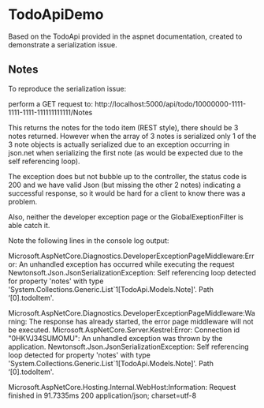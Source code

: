 # TodoApiDemo

Based on the TodoApi provided in the aspnet documentation, created to demonstrate a serialization issue.

## Notes

To reproduce the serialization issue:

perform a GET request to:
http://localhost:5000/api/todo/10000000-1111-1111-1111-111111111111/Notes

This returns the notes for the todo item (REST style), there should be 3 notes returned.
However when the array of 3 notes is serialized only 1 of the 3 note objects is actually serialized
due to an exception occurring in json.net when serializing the first note (as would be expected due to the self referencing loop).

The exception does but not bubble up to the controller, the status code is 200 and we have valid Json (but missing the other 2 notes)
indicating a successful response, so it would be hard for a client to know there was a problem.

Also, neither the developer exception page or the GlobalExeptionFilter is able catch it.

Note the following lines in the console log output:

Microsoft.AspNetCore.Diagnostics.DeveloperExceptionPageMiddleware:Error: An unhandled exception has occurred while executing the request
Newtonsoft.Json.JsonSerializationException: Self referencing loop detected for property 'notes' with type 'System.Collections.Generic.List`1[TodoApi.Models.Note]'. Path ‘[0].todoItem'.

Microsoft.AspNetCore.Diagnostics.DeveloperExceptionPageMiddleware:Warning: The response has already started, the error page middleware will not be executed.
Microsoft.AspNetCore.Server.Kestrel:Error: Connection id "0HKVJ34SUMOMU": An unhandled exception was thrown by the application.
Newtonsoft.Json.JsonSerializationException: Self referencing loop detected for property 'notes' with type 'System.Collections.Generic.List`1[TodoApi.Models.Note]'. Path ‘[0].todoItem'.

Microsoft.AspNetCore.Hosting.Internal.WebHost:Information: Request finished in 91.7335ms 200 application/json; charset=utf-8

